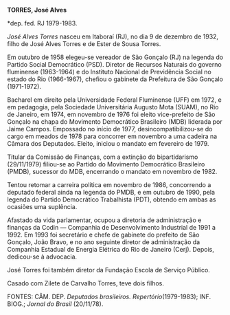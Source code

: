 **TORRES, José Alves**

\*dep. fed. RJ 1979-1983.

*José Alves Torres* nasceu em Itaboraí (RJ), no dia 9 de dezembro de
1932, filho de José Alves Torres e de Ester de Sousa Torres.

Em outubro de 1958 elegeu-se vereador de São Gonçalo (RJ) na legenda do
Partido Social Democrático (PSD). Diretor de Recursos Naturais do
governo fluminense (1963-1964) e do Instituto Nacional de Previdência
Social no estado do Rio (1966-1967), chefiou o gabinete da Prefeitura de
São Gonçalo (1971-1972).

Bacharel em direito pela Universidade Federal Fluminense (UFF) em 1972,
e em pedagogia, pela Sociedade Universitária Augusto Mota (SUAM), no Rio
de Janeiro, em 1974, em novembro de 1976 foi eleito vice-prefeito de São
Gonçalo na chapa do Movimento Democrático Brasileiro (MDB) liderada por
Jaime Campos. Empossado no início de 1977, desincompatibilizou-se do
cargo em meados de 1978 para concorrer em novembro a uma cadeira na
Câmara dos Deputados. Eleito, iniciou o mandato em fevereiro de 1979.

Titular da Comissão de Finanças, com a extinção do bipartidarismo
(29/11/1979) filiou-se ao Partido do Movimento Democrático Brasileiro
(PMDB), sucessor do MDB, encerrando o mandato em novembro de 1982.

Tentou retomar a carreira política em novembro de 1986, concorrendo a
deputado federal ainda na legenda do PMDB, e em outubro de 1990, pela
legenda do Partido Democrático Trabalhista (PDT), obtendo em ambas as
ocasiões uma suplência.

Afastado da vida parlamentar, ocupou a diretoria de administração e
finanças da Codin — Companhia de Desenvolvimento Industrial de 1991 a
1992. Em 1993 foi secretário e chefe de gabinete do prefeito de São
Gonçalo, João Bravo, e no ano seguinte diretor de administração da
Companhia Estadual de Energia Elétrica do Rio de Janeiro (Cerj). Depois,
dedicou-se à advocacia.

José Torres foi também diretor da Fundação Escola de Serviço Público.

Casado com Zilete de Carvalho Torres, teve dois filhos.

FONTES: CÂM. DEP. *Deputados brasileiros. Repertório*(1979-1983); INF.
BIOG.; *Jornal do Brasil* (20/11/78).

 
